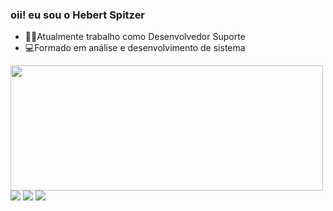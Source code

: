 ### oii! eu sou o Hebert Spitzer
* 👨‍💻Atualmente trabalho como Desenvolvedor Suporte
* 💻Formado em análise e desenvolvimento de sistema
<div>
  <a href="https://github.com/hebertspitzer">
  <img height="200em" width="500" src="https://github-readme-stats.vercel.app/api/top-langs/?username=hebertspitzer&layout=compact&langs_count=7&theme=dark"/>
</div>
  
<div> 
  <a href="https://www.instagram.com/hebert_spitzer/" target="_blank"><img src="https://img.shields.io/badge/-Instagram-%23E4405F?style=for-the-badge&logo=instagram&logoColor=white" target="_blank"></a>
  <a href = "mailto:hebertsp03@gmail.com"><img src="https://img.shields.io/badge/Gmail-D14836?style=for-the-badge&logo=gmail&logoColor=white" target="_blank"></a>
  <a href="https://www.linkedin.com/in/hebert-spitzer-475240180/" target="_blank"><img src="https://img.shields.io/badge/-LinkedIn-%230077B5?style=for-the-badge&logo=linkedin&logoColor=white" target="_blank"></a> 
 
</div>

